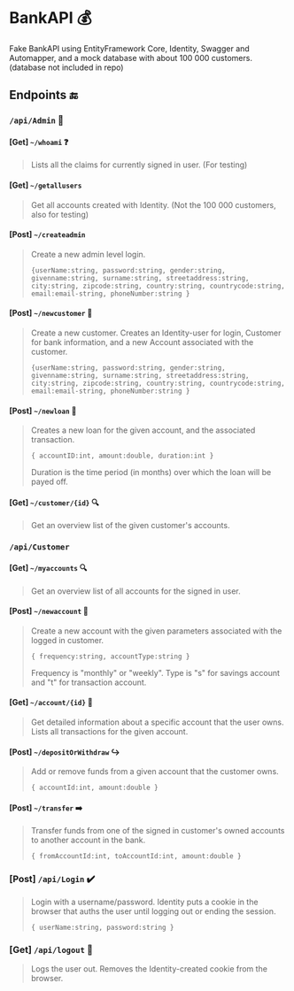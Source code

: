 # BankAPI  💰

 Fake BankAPI using EntityFramework Core, Identity, Swagger and Automapper, and a mock database with about 100 000 customers. (database not included in repo)

## Endpoints  🔚

### `/api/Admin` 👮


#### [Get] `~/whoami` ❓

> Lists all the claims for currently signed in user. (For testing)


#### [Get] `~/getallusers`

> Get all accounts created with Identity. (Not the 100 000 customers, also for testing)


#### [Post] `~/createadmin`

> Create a new admin level login.
>
>  `{userName:string, password:string, gender:string, givenname:string, surname:string, streetaddress:string, city:string, zipcode:string, country:string, countrycode:string, email:email-string, phoneNumber:string }`


#### [Post] `~/newcustomer` 🧒

> Create a new customer. Creates an Identity-user for login, Customer for bank information, and a new Account associated with the customer.
>
>  `{userName:string, password:string, gender:string, givenname:string, surname:string, streetaddress:string, city:string, zipcode:string, country:string, countrycode:string, email:email-string, phoneNumber:string }`


#### [Post] `~/newloan` 💸

> Creates a new loan for the given account, and the associated transaction.
>
> `{ accountID:int, amount:double, duration:int }`
>
>  Duration is the time period (in months) over which the loan will be payed off.


#### [Get] `~/customer/{id}` 🔍

> Get an overview list of the given customer's accounts.


### `/api/Customer`


#### [Get] `~/myaccounts` 🔍

> Get an overview list of all accounts for the signed in user.


#### [Post] `~/newaccount` 🤑

> Create a new account with the given parameters associated with the logged in customer.
>
>  `{ frequency:string, accountType:string }`
>
> Frequency is "monthly" or "weekly". Type is "s" for savings account and "t" for transaction account.


#### [Get] `~/account/{id}` 🔎

> Get detailed information about a specific account that the user owns. Lists all transactions for the given account.


 #### [Post] `~/depositOrWithdraw` ↪️

> Add or remove funds from a given account that the customer owns.
>
>  `{ accountId:int, amount:double }`


#### [Post] `~/transfer` ➡️

> Transfer funds from one of the signed in customer's owned accounts to another account in the bank.
>
>  `{ fromAccountId:int, toAccountId:int, amount:double }`


### [Post] `/api/Login` ✔️

> Login with a username/password. Identity puts a cookie in the browser that auths the user until logging out or ending the session.
>
>  `{ userName:string, password:string }`


### [Get] `/api/logout` 🚪

> Logs the user out. Removes the Identity-created cookie from the browser.
